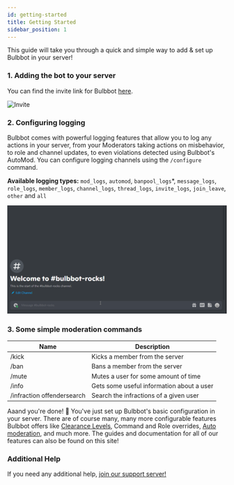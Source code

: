 ```yaml
---
id: getting-started
title: Getting Started
sidebar_position: 1
---
```


This guide will take you through a quick and simple way to add & set up Bulbbot in your server!

### 1. Adding the bot to your server

You can find the invite link for Bulbbot [here](https://bulbbot.rocks/invite).

![Invite](./assets/Introduction/Invite.gif)



### 2. Configuring logging

Bulbbot comes with powerful logging features that allow you to log any actions in your server, from your Moderators taking actions on misbehavior, to role and channel updates, to even violations detected using Bulbbot's AutoMod. You can configure logging channels using the `/configure` command.

**Available logging types:** `mod_logs`, `automod`, `banpool_logs`*, `message_logs`, `role_logs`, `member_logs`, `channel_logs`, `thread_logs`, `invite_logs`, `join_leave`, `other` and `all`

![Logging](./assets/Introduction/Setup_Logging.gif)

### 3. Some simple moderation commands
| Name                       | Description                               |
|----------------------------|-------------------------------------------|
| /kick                      | Kicks a member from the server            |
| /ban                       | Bans a member from the server             |
| /mute                      | Mutes a user for some amount of time      |
| /info                      | Gets some useful information about a user |
| /infraction offendersearch | Search the infractions of a given user    |


Aaand you're done! :tada: You've just set up Bulbbot's basic configuration in your server. There are of course many, many more configurable features Bulbbot offers like [Clearance Levels](clearance.md), Command and Role overrides, [Auto moderation](automod.md), and much more. The guides and documentation for all of our features can also be found on this site!

### Additional Help
If you need any additional help, [join our support server!](https://bulbbot.rocks/discord)
